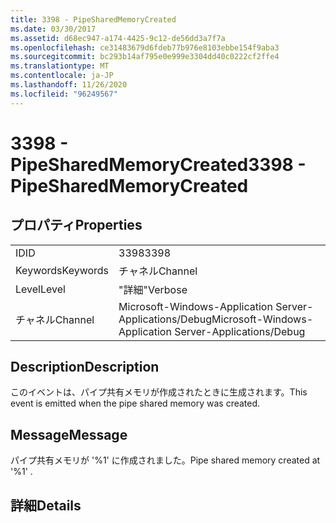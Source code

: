 ```yaml
---
title: 3398 - PipeSharedMemoryCreated
ms.date: 03/30/2017
ms.assetid: d68ec947-a174-4425-9c12-de56dd3a7f7a
ms.openlocfilehash: ce31483679d6fdeb77b976e8103ebbe154f9aba3
ms.sourcegitcommit: bc293b14af795e0e999e3304dd40c0222cf2ffe4
ms.translationtype: MT
ms.contentlocale: ja-JP
ms.lasthandoff: 11/26/2020
ms.locfileid: "96249567"
---
```

# <a name="3398---pipesharedmemorycreated"></a><span data-ttu-id="f3b75-102">3398 - PipeSharedMemoryCreated</span><span class="sxs-lookup"><span data-stu-id="f3b75-102">3398 - PipeSharedMemoryCreated</span></span>

## <a name="properties"></a><span data-ttu-id="f3b75-103">プロパティ</span><span class="sxs-lookup"><span data-stu-id="f3b75-103">Properties</span></span>  
  
|||  
|-|-|  
|<span data-ttu-id="f3b75-104">ID</span><span class="sxs-lookup"><span data-stu-id="f3b75-104">ID</span></span>|<span data-ttu-id="f3b75-105">3398</span><span class="sxs-lookup"><span data-stu-id="f3b75-105">3398</span></span>|  
|<span data-ttu-id="f3b75-106">Keywords</span><span class="sxs-lookup"><span data-stu-id="f3b75-106">Keywords</span></span>|<span data-ttu-id="f3b75-107">チャネル</span><span class="sxs-lookup"><span data-stu-id="f3b75-107">Channel</span></span>|  
|<span data-ttu-id="f3b75-108">Level</span><span class="sxs-lookup"><span data-stu-id="f3b75-108">Level</span></span>|<span data-ttu-id="f3b75-109">"詳細"</span><span class="sxs-lookup"><span data-stu-id="f3b75-109">Verbose</span></span>|  
|<span data-ttu-id="f3b75-110">チャネル</span><span class="sxs-lookup"><span data-stu-id="f3b75-110">Channel</span></span>|<span data-ttu-id="f3b75-111">Microsoft-Windows-Application Server-Applications/Debug</span><span class="sxs-lookup"><span data-stu-id="f3b75-111">Microsoft-Windows-Application Server-Applications/Debug</span></span>|  
  
## <a name="description"></a><span data-ttu-id="f3b75-112">Description</span><span class="sxs-lookup"><span data-stu-id="f3b75-112">Description</span></span>  

 <span data-ttu-id="f3b75-113">このイベントは、パイプ共有メモリが作成されたときに生成されます。</span><span class="sxs-lookup"><span data-stu-id="f3b75-113">This event is emitted when the pipe shared memory was created.</span></span>  
  
## <a name="message"></a><span data-ttu-id="f3b75-114">Message</span><span class="sxs-lookup"><span data-stu-id="f3b75-114">Message</span></span>  

 <span data-ttu-id="f3b75-115">パイプ共有メモリが '%1' に作成されました。</span><span class="sxs-lookup"><span data-stu-id="f3b75-115">Pipe shared memory created at '%1' .</span></span>  
  
## <a name="details"></a><span data-ttu-id="f3b75-116">詳細</span><span class="sxs-lookup"><span data-stu-id="f3b75-116">Details</span></span>
